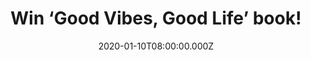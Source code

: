 ---
campaign-uuid: "c-10361394-04a7-41b2-8b8c-4bcbac017537"
type: "Competition"
category: "Gifts"
date: "2020-01-10T08:00:00.000Z"
end-date: "2020-02-10T23:59:00.000Z"
disable-form: false
is_promoted: false
has_entry_page: true
title: "Win ‘Good Vibes, Good Life’ book!"
competition-description: "<p>Vex King is a social media influencer, writer, mind coach\
  \ and lifestyle entrepreneur. Vex experienced many challenges when he was growing\
  \ up and now, he just released this amazing book, a movement to help others use\
  \ the power of positivity to transform themselves and their lives into something\
  \ greater</p>\n<p>Want it? Click below for a chance to win.</p>\n"
hero-header: "Win ‘Good Vibes, Good Life’ book!"
terms-confirmation: "N/A"
banner-img: "https://assets.expresslyapp.com/asset-3c712fc7-a295-4c02-ae76-8005cf6ed907.jpg"
logo-left-href: "https://club.expressly.io"
logo-left-image: "https://assets.expresslyapp.com/asset-d1c17150-f27c-4fef-9c6c-a38cfb238493.jpg"
logo-left-title: "Expressly club"
bg-image-hero: "https://assets.expresslyapp.com/asset-62372c37-7517-416c-9166-87a82ef034ac.jpg"
bg-image-first: "https://assets.expresslyapp.com/asset-dd4b72b6-d025-4223-9757-823221a55e25.jpg"
section1-content: "<p>Vex King is a social media influencer, writer, mind coach and\
  \ lifestyle entrepreneur. Vex experienced many challenges when he was growing up.\
  \ Despite this, Vex successfully turned his whole life around, and through his popular\
  \ Instagram account (@vexking) has become a source of inspiration for thousands\
  \ of young people. He started the Good Vibes Only #GVO movement to help others use\
  \ the power of positivity to transform themselves and their lives into something\
  \ greater.</p>\n<p>Enter below for a chance to win his incredible book.</p>\n<p>Good\
  \ luck!</p>\n"
entry-title: "Win ‘Good Vibes, Good Life’ book!"
entry-content: "<p>Enter the draw to win ‘Good Vibes, Good Life’ book by completing\
  \ the form below before 23:59 on the 10th of February 2020.</p>\n"
has-winner: false
prize-description: "‘Good Vibes, Good Life’ book!"
special-conditions: "Multiple entries are allowed up to one every day.\r\n\r\nThis\
  \ competition is also available on: https://aaa.nme.com/competitions/good-vibes-good-life-book"
country-restrictions:
- "GB"
---